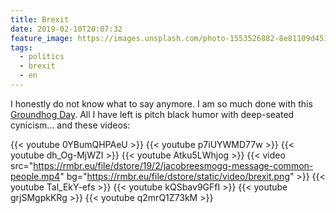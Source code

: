 ```yaml
---
title: Brexit
date: 2019-02-10T20:07:32
feature_image: https://images.unsplash.com/photo-1553526882-8e81109d4511?ixlib=rb-1.2.1&q=80&fm=jpg&crop=entropy&cs=tinysrgb&w=1080&fit=max&ixid=eyJhcHBfaWQiOjExNzczfQ
tags:
  - politics
  - brexit
  - en
---
```


I honestly do not know what to say anymore. I am so much done with this [Groundhog Day](https://en.wikipedia.org/wiki/Groundhog_Day_\(film\)#Plot). All I have left is pitch black humor with deep-seated cynicism... and these videos:

{{< youtube 0YBumQHPAeU >}}
{{< youtube p7iUYWMD77w >}}
{{< youtube dh_Og-MjWZI >}}
{{< youtube Atku5LWhjog >}}
{{< video src="https://rmbr.eu/file/dstore/19/2/jacobreesmogg-message-common-people.mp4" bg="https://rmbr.eu/file/dstore/static/video/brexit.png" >}}
{{< youtube Tal_EkY-efs >}}
{{< youtube kQSbav9GFfI >}}
{{< youtube grjSMgpkKRg >}}
{{< youtube q2mrQ1Z73kM >}}
